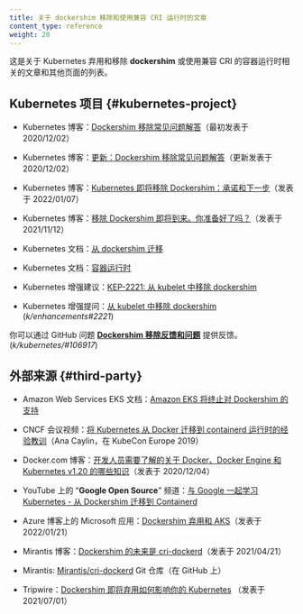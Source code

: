 ```yaml
---
title: 关于 dockershim 移除和使用兼容 CRI 运行时的文章
content_type: reference
weight: 20
---
```




这是关于 Kubernetes 弃用和移除 **dockershim**
或使用兼容 CRI 的容器运行时相关的文章和其他页面的列表。



## Kubernetes 项目 {#kubernetes-project}

* Kubernetes 博客：[Dockershim 移除常见问题解答](/zh-cn/blog/2020/12/02/dockershim-faq/)（最初发表于 2020/12/02）

* Kubernetes 博客：[更新：Dockershim 移除常见问题解答](/zh-cn/blog/2022/02/17/dockershim-faq/)（更新发表于 2020/12/02）

* Kubernetes 博客：[Kubernetes 即将移除 Dockershim：承诺和下一步](/blog/2022/01/07/kubernetes-is-moving-on-from-dockershim/)（发表于 2022/01/07）

* Kubernetes 博客：[移除 Dockershim 即将到来。你准备好了吗？](/zh-cn/blog/2021/11/12/are-you-ready-for-dockershim-removal/)（发表于 2021/11/12）

* Kubernetes 文档：[从 dockershim 迁移](/zh-cn/docs/tasks/administer-cluster/migrating-from-dockershim/)

* Kubernetes 文档：[容器运行时](/zh-cn/docs/setup/production-environment/container-runtimes/)

* Kubernetes 增强建议：[KEP-2221: 从 kubelet 中移除 dockershim](https://github.com/kubernetes/enhancements/blob/master/keps/sig-node/2221-remove-dockershim/README.md)

* Kubernetes 增强提问：[从 kubelet 中移除 dockershim](https://github.com/kubernetes/enhancements/issues/2221) (_k/enhancements#2221_)

你可以通过 GitHub 问题
[**Dockershim 移除反馈和问题**](https://github.com/kubernetes/kubernetes/issues/106917) 提供反馈。 (_k/kubernetes/#106917_)

## 外部来源 {#third-party}


* Amazon Web Services EKS 文档：[Amazon EKS 将终止对 Dockershim 的支持](https://docs.aws.amazon.com/eks/latest/userguide/dockershim-deprecation.html)

* CNCF 会议视频：[将 Kubernetes 从 Docker 迁移到 containerd 运行时的经验教训](https://www.docker.com/blog/what-developers-need-to-know-about-docker-docker-engine-and-kubernetes-v1-20/)（Ana Caylin，在 KubeCon Europe 2019）

* Docker.com 博客：[开发人员需要了解的关于 Docker、Docker Engine 和 Kubernetes v1.20 的哪些知识](https://www.docker.com/blog/what-developers-need-to-know-about-docker-docker-engine-and-kubernetes-v1-20/)（发表于 2020/12/04）

* YouTube 上的 “**Google Open Source**” 频道：[与 Google 一起学习 Kubernetes - 从 Dockershim 迁移到 Containerd](https://youtu.be/fl7_4hjT52g)

* Azure 博客上的 Microsoft 应用：[Dockershim 弃用和 AKS](https://techcommunity.microsoft.com/t5/apps-on-azure-blog/dockershim-deprecation-and-aks/ba-p/3055902)（发表于 2022/01/21）

* Mirantis 博客：[Dockershim 的未来是 cri-dockerd](https://www.mirantis.com/blog/the-future-of-dockershim-is-cri-dockerd/)（发表于 2021/04/21）

* Mirantis: [Mirantis/cri-dockerd](https://github.com/Mirantis/cri-dockerd) Git 仓库（在 GitHub 上）

* Tripwire：[Dockershim 即将弃用如何影响你的 Kubernetes](https://www.tripwire.com/state-of-security/security-data-protection/cloud/how-dockershim-forthcoming-deprecation-affects-your-kubernetes/) （发表于 2021/07/01）

